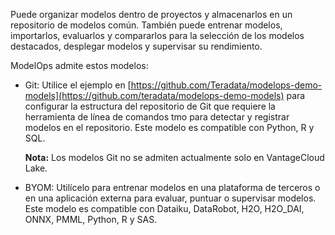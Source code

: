 Puede organizar modelos dentro de proyectos y almacenarlos en un repositorio de modelos común. También puede entrenar modelos, importarlos, evaluarlos y compararlos para la selección de los modelos destacados, desplegar modelos y supervisar su rendimiento.

ModelOps admite estos modelos:

-   Git: Utilice el ejemplo en [https://github.com/Teradata/modelops-demo-models](https://github.com/teradata/modelops-demo-models) para configurar la estructura del repositorio de Git que requiere la herramienta de línea de comandos tmo para detectar y registrar modelos en el repositorio. Este modelo es compatible con Python, R y SQL.

    **Nota:** Los modelos Git no se admiten actualmente solo en VantageCloud Lake.

-   BYOM: Utilícelo para entrenar modelos en una plataforma de terceros o en una aplicación externa para evaluar, puntuar o supervisar modelos. Este modelo es compatible con Dataiku, DataRobot, H2O, H2O\_DAI, ONNX, PMML, Python, R y SAS.
